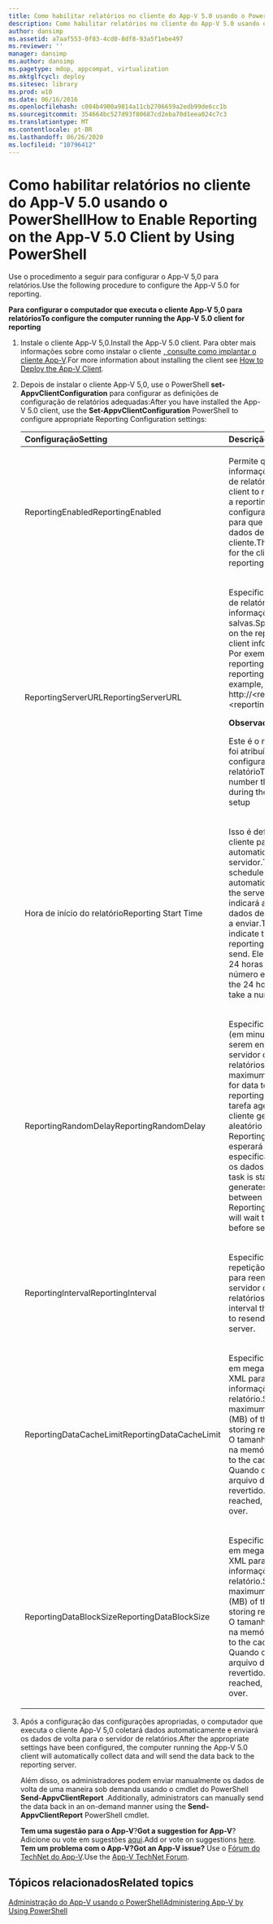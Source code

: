 ```yaml
---
title: Como habilitar relatórios no cliente do App-V 5.0 usando o PowerShell
description: Como habilitar relatórios no cliente do App-V 5.0 usando o PowerShell
author: dansimp
ms.assetid: a7aaf553-0f83-4cd0-8df8-93a5f1ebe497
ms.reviewer: ''
manager: dansimp
ms.author: dansimp
ms.pagetype: mdop, appcompat, virtualization
ms.mktglfcycl: deploy
ms.sitesec: library
ms.prod: w10
ms.date: 06/16/2016
ms.openlocfilehash: c004b4900a9814a11cb2706659a2edb99de6cc1b
ms.sourcegitcommit: 354664bc527d93f80687cd2eba70d1eea024c7c3
ms.translationtype: MT
ms.contentlocale: pt-BR
ms.lasthandoff: 06/26/2020
ms.locfileid: "10796412"
---
```

# <span data-ttu-id="14892-103">Como habilitar relatórios no cliente do App-V 5.0 usando o PowerShell</span><span class="sxs-lookup"><span data-stu-id="14892-103">How to Enable Reporting on the App-V 5.0 Client by Using PowerShell</span></span>


<span data-ttu-id="14892-104">Use o procedimento a seguir para configurar o App-V 5,0 para relatórios.</span><span class="sxs-lookup"><span data-stu-id="14892-104">Use the following procedure to configure the App-V 5.0 for reporting.</span></span>

**<span data-ttu-id="14892-105">Para configurar o computador que executa o cliente App-V 5,0 para relatórios</span><span class="sxs-lookup"><span data-stu-id="14892-105">To configure the computer running the App-V 5.0 client for reporting</span></span>**

1. <span data-ttu-id="14892-106">Instale o cliente App-V 5,0.</span><span class="sxs-lookup"><span data-stu-id="14892-106">Install the App-V 5.0 client.</span></span> <span data-ttu-id="14892-107">Para obter mais informações sobre como instalar o cliente [, consulte como implantar o cliente App-V](how-to-deploy-the-app-v-client-gb18030.md).</span><span class="sxs-lookup"><span data-stu-id="14892-107">For more information about installing the client see [How to Deploy the App-V Client](how-to-deploy-the-app-v-client-gb18030.md).</span></span>

2. <span data-ttu-id="14892-108">Depois de instalar o cliente App-V 5,0, use o PowerShell **set-AppvClientConfiguration** para configurar as definições de configuração de relatórios adequadas:</span><span class="sxs-lookup"><span data-stu-id="14892-108">After you have installed the App-V 5.0 client, use the **Set-AppvClientConfiguration** PowerShell to configure appropriate Reporting Configuration settings:</span></span>

   <table>
   <colgroup>
   <col width="50%" />
   <col width="50%" />
   </colgroup>
   <thead>
   <tr class="header">
   <th align="left"><span data-ttu-id="14892-109">Configuração</span><span class="sxs-lookup"><span data-stu-id="14892-109">Setting</span></span></th>
   <th align="left"><span data-ttu-id="14892-110">Descrição</span><span class="sxs-lookup"><span data-stu-id="14892-110">Description</span></span></th>
   </tr>
   </thead>
   <tbody>
   <tr class="odd">
   <td align="left"><p><span data-ttu-id="14892-111">ReportingEnabled</span><span class="sxs-lookup"><span data-stu-id="14892-111">ReportingEnabled</span></span></p></td>
   <td align="left"><p><span data-ttu-id="14892-112">Permite que o cliente retorne informações para um servidor de relatórios.</span><span class="sxs-lookup"><span data-stu-id="14892-112">Enables the client to return information to a reporting server.</span></span> <span data-ttu-id="14892-113">Essa configuração é necessária para que o cliente colete os dados de relatório no cliente.</span><span class="sxs-lookup"><span data-stu-id="14892-113">This setting is required for the client to collect the reporting data on the client.</span></span></p></td>
   </tr>
   <tr class="even">
   <td align="left"><p><span data-ttu-id="14892-114">ReportingServerURL</span><span class="sxs-lookup"><span data-stu-id="14892-114">ReportingServerURL</span></span></p></td>
   <td align="left"><p><span data-ttu-id="14892-115">Especifica o local no servidor de relatório onde as informações do cliente são salvas.</span><span class="sxs-lookup"><span data-stu-id="14892-115">Specifies the location on the reporting server where client information is saved.</span></span> <span data-ttu-id="14892-116">Por exemplo, http:// &lt; reportingservername &gt; : &lt; reportingportnumber &gt; .</span><span class="sxs-lookup"><span data-stu-id="14892-116">For example, http://&lt;reportingservername&gt;:&lt;reportingportnumber&gt;.</span></span></p>
   <div class="alert">
   <strong><span data-ttu-id="14892-117">Observação</span><span class="sxs-lookup"><span data-stu-id="14892-117">Note</span></span></strong><br/><p><span data-ttu-id="14892-118">Este é o número da porta que foi atribuído durante a configuração do servidor de relatório</span><span class="sxs-lookup"><span data-stu-id="14892-118">This is the port number that was assigned during the Reporting Server setup</span></span></p>
   </div>
   <div>

   </div></td>
   </tr>
   <tr class="odd">
   <td align="left"><p><span data-ttu-id="14892-119">Hora de início do relatório</span><span class="sxs-lookup"><span data-stu-id="14892-119">Reporting Start Time</span></span></p></td>
   <td align="left"><p><span data-ttu-id="14892-120">Isso é definido para agendar o cliente para enviar os dados automaticamente para o servidor.</span><span class="sxs-lookup"><span data-stu-id="14892-120">This is set to schedule the client to automatically send the data to the server.</span></span> <span data-ttu-id="14892-121">Essa configuração indicará a hora em que os dados de relatório começarão a enviar.</span><span class="sxs-lookup"><span data-stu-id="14892-121">This setting will indicate the hour at which the reporting data will start to send.</span></span> <span data-ttu-id="14892-122">Ele está no formato de 24 horas e aceitará um número entre o 0-23.</span><span class="sxs-lookup"><span data-stu-id="14892-122">It is in the 24 hour format and will take a number between 0-23.</span></span></p></td>
   </tr>
   <tr class="even">
   <td align="left"><p><span data-ttu-id="14892-123">ReportingRandomDelay</span><span class="sxs-lookup"><span data-stu-id="14892-123">ReportingRandomDelay</span></span></p></td>
   <td align="left"><p><span data-ttu-id="14892-124">Especifica o atraso máximo (em minutos) dos dados a serem enviados para o servidor de relatórios.</span><span class="sxs-lookup"><span data-stu-id="14892-124">Specifies the maximum delay (in minutes) for data to be sent to the reporting server.</span></span> <span data-ttu-id="14892-125">Quando a tarefa agendada for iniciada, o cliente gerará um atraso aleatório entre 0 e ReportingRandomDelay e esperará a duração especificada antes de enviar os dados.</span><span class="sxs-lookup"><span data-stu-id="14892-125">When the scheduled task is started, the client generates a random delay between 0 and ReportingRandomDelay and will wait the specified duration before sending data.</span></span></p></td>
   </tr>
   <tr class="odd">
   <td align="left"><p><span data-ttu-id="14892-126">ReportingInterval</span><span class="sxs-lookup"><span data-stu-id="14892-126">ReportingInterval</span></span></p></td>
   <td align="left"><p><span data-ttu-id="14892-127">Especifica o intervalo de repetição que o cliente usará para reenviar dados ao servidor de relatórios.</span><span class="sxs-lookup"><span data-stu-id="14892-127">Specifies the retry interval that the client will use to resend data to the reporting server.</span></span></p></td>
   </tr>
   <tr class="even">
   <td align="left"><p><span data-ttu-id="14892-128">ReportingDataCacheLimit</span><span class="sxs-lookup"><span data-stu-id="14892-128">ReportingDataCacheLimit</span></span></p></td>
   <td align="left"><p><span data-ttu-id="14892-129">Especifica o tamanho máximo em megabytes (MB) do cache XML para armazenar informações de relatório.</span><span class="sxs-lookup"><span data-stu-id="14892-129">Specifies the maximum size in megabytes (MB) of the XML cache for storing reporting information.</span></span> <span data-ttu-id="14892-130">O tamanho se aplica ao cache na memória.</span><span class="sxs-lookup"><span data-stu-id="14892-130">The size applies to the cache in memory.</span></span> <span data-ttu-id="14892-131">Quando o limite for atingido, o arquivo de log será revertido.</span><span class="sxs-lookup"><span data-stu-id="14892-131">When the limit is reached, the log file will roll over.</span></span></p></td>
   </tr>
   <tr class="odd">
   <td align="left"><p><span data-ttu-id="14892-132">ReportingDataBlockSize</span><span class="sxs-lookup"><span data-stu-id="14892-132">ReportingDataBlockSize</span></span></p></td>
   <td align="left"><p><span data-ttu-id="14892-133">Especifica o tamanho máximo em megabytes (MB) do cache XML para armazenar informações de relatório.</span><span class="sxs-lookup"><span data-stu-id="14892-133">Specifies the maximum size in megabytes (MB) of the XML cache for storing reporting information.</span></span> <span data-ttu-id="14892-134">O tamanho se aplica ao cache na memória.</span><span class="sxs-lookup"><span data-stu-id="14892-134">The size applies to the cache in memory.</span></span> <span data-ttu-id="14892-135">Quando o limite for atingido, o arquivo de log será revertido.</span><span class="sxs-lookup"><span data-stu-id="14892-135">When the limit is reached, the log file will roll over.</span></span></p></td>
   </tr>
   </tbody>
   </table>



3. <span data-ttu-id="14892-136">Após a configuração das configurações apropriadas, o computador que executa o cliente App-V 5,0 coletará dados automaticamente e enviará os dados de volta para o servidor de relatórios.</span><span class="sxs-lookup"><span data-stu-id="14892-136">After the appropriate settings have been configured, the computer running the App-V 5.0 client will automatically collect data and will send the data back to the reporting server.</span></span>

   <span data-ttu-id="14892-137">Além disso, os administradores podem enviar manualmente os dados de volta de uma maneira sob demanda usando o cmdlet do PowerShell **Send-AppvClientReport** .</span><span class="sxs-lookup"><span data-stu-id="14892-137">Additionally, administrators can manually send the data back in an on-demand manner using the **Send-AppvClientReport** PowerShell cmdlet.</span></span>

   <span data-ttu-id="14892-138">**Tem uma sugestão para o App-V**?</span><span class="sxs-lookup"><span data-stu-id="14892-138">**Got a suggestion for App-V**?</span></span> <span data-ttu-id="14892-139">Adicione ou vote em sugestões [aqui](http://appv.uservoice.com/forums/280448-microsoft-application-virtualization).</span><span class="sxs-lookup"><span data-stu-id="14892-139">Add or vote on suggestions [here](http://appv.uservoice.com/forums/280448-microsoft-application-virtualization).</span></span> **<span data-ttu-id="14892-140">Tem um problema com o App-V?</span><span class="sxs-lookup"><span data-stu-id="14892-140">Got an App-V issue?</span></span>** <span data-ttu-id="14892-141">Use o [Fórum do TechNet do App-V](https://social.technet.microsoft.com/Forums/home?forum=mdopappv).</span><span class="sxs-lookup"><span data-stu-id="14892-141">Use the [App-V TechNet Forum](https://social.technet.microsoft.com/Forums/home?forum=mdopappv).</span></span>

## <span data-ttu-id="14892-142">Tópicos relacionados</span><span class="sxs-lookup"><span data-stu-id="14892-142">Related topics</span></span>


[<span data-ttu-id="14892-143">Administração do App-V usando o PowerShell</span><span class="sxs-lookup"><span data-stu-id="14892-143">Administering App-V by Using PowerShell</span></span>](administering-app-v-by-using-powershell.md)









